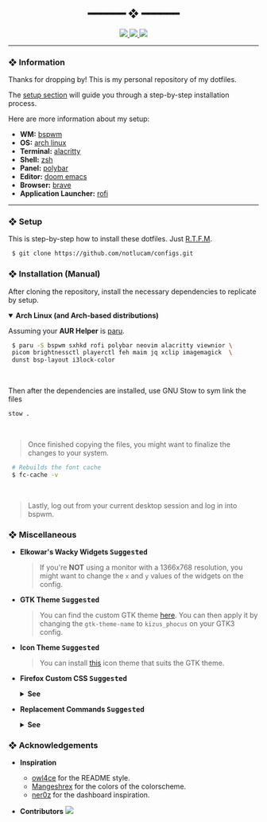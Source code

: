 <h2 align="center"> ━━━━━━  ❖  ━━━━━━ </h2>

<!-- BADGES -->
<div align="center">
    <p></p>
    <a href="https://github.com/notlucam/configs/stargazers">
        <img src="https://img.shields.io/github/stars/notlucam/configs?color=%238dc776&labelColor=%23101415&style=for-the-badge">
    </a>
    <a href="https://github.com/notlucam/configs/network/members/">
        <img src="https://img.shields.io/github/forks/notlucam/configs?color=%2384a0c6&labelColor=%23101415&style=for-the-badge">
    </a>
    <img src="https://img.shields.io/github/repo-size/notlucam/configs?color=%23f65b5b&labelColor=%23101415&style=for-the-badge">
</div>

<p/>

---

<!-- INFORMATION -->
### ❖ Information <img alt="" align="right" src="https://badges.pufler.dev/visits/notlucam/configs?style=for-the-badge&color=91e6b1&logoColor=white&labelColor=101415"/>

   Thanks for dropping by! This is my personal repository of my dotfiles.

   The [setup section](#-setup) will guide you through a step-by-step installation process.

   Here are more information about my setup:

   - **WM:** [bspwm](https://github.com/baskerville/bspwm)
   - **OS:** [arch linux](https://archlinux.org/)
   - **Terminal:** [alacritty](https://github.com/alacritty/alacritty)
   - **Shell:** [zsh](https://www.zsh.org/)
   - **Panel:** [polybar](https://github.com/polybar/polybar/)
   - **Editor:** [doom emacs](https://github.com/hlissner/doom-emacs)
   - **Browser:** [brave](https://brave.com/)
   - **Application Launcher:** [rofi](https://github.com/davatorium/rofi)

---

<!-- SETUP -->
### ❖ Setup

   This is step-by-step how to install these dotfiles. Just [R.T.F.M](https://en.wikipedia.org/wiki/RTFM).

   ```sh
    $ git clone https://github.com/notlucam/configs.git
   ```

### ❖ Installation (Manual)

   After cloning the repository, install the necessary dependencies to replicate by setup.

   <details open>
   <summary><strong>Arch Linux (and Arch-based distributions)</strong></summary>

   Assuming your **AUR Helper** is [paru](https://github.com/Morganamilo/paru).

   ```sh
    $ paru -S bspwm sxhkd rofi polybar neovim alacritty viewnior \
    picom brightnessctl playerctl feh maim jq xclip imagemagick  \
    dunst bsp-layout i3lock-color
   ```

   </details>

   <br>

   Then after the dependencies are installed, use GNU Stow to sym link the files
   
   ```sh
   stow .
   ```

   </details>
   
   <br>

   > Once finished copying the files, you might want to finalize the changes to your system.

   ```sh
    # Rebuilds the font cache
    $ fc-cache -v
   ```

   <br>

   > Lastly, log out from your current desktop session and log in into bspwm.

### ❖ Miscellaneous

   - **Elkowar's Wacky Widgets <kbd>Suggested</kbd>**   
      > If you're **NOT** using a monitor with a 1366x768 resolution, you might want to change the `x` and `y` values of the widgets on the config.

   - **GTK Theme <kbd>Suggested</kbd>**
      > You can find the custom GTK theme [here](https://github.com/janleigh/gtk3). You can then apply it by changing the `gtk-theme-name` to `kizus_phocus` on your GTK3 config.

   - **Icon Theme <kbd>Suggested</kbd>**
      > You can install [this](https://github.com/zayronxio/Zafiro-icons/) icon theme that suits the GTK theme.

   - **Firefox Custom CSS <kbd>Suggested</kbd>**
      <details>
      <summary><strong>See</strong></summary>

      > You can install the custom Firefox CSS by first enabling `toolkit.legacyUserProfileCustomizations.stylesheets` in `about:config` and move the contents of [`etc/firefox-css`](etc/firefox-css) to `$HOME/.mozilla/firefox/*.default-release/chrome`.

      </details>

   - **Replacement Commands <kbd>Suggested</kbd>**
      <details>
      <summary><strong>See</strong></summary>

      > Assuming you're also using my [zsh](https://www.zsh.org/), you might also want to install some additional dependencies to make some commands work.

      - `ls` ➜ [`exa`](https://github.com/ogham/exa)
      - `cat` ➜ [`bat`](https://github.com/sharkdp/bat)
      - `df` ➜ [`duf`](https://github.com/muesli/duf)

      </details>

### ❖ Acknowledgements

   - **Inspiration**
      - [owl4ce](https://github.com/owl4ce) for the README style.
      - [Mangeshrex](https://github.com/Mangeshrex) for the colors of the colorscheme.
      - [ner0z](https://github.com/ner0z) for the dashboard inspiration.

   - **Contributors**
         <a href="https://github.com/notlucam/configs/graphs/contributors">
            <img src="https://contrib.rocks/image?repo=notlucam/configs" />
         </a>
